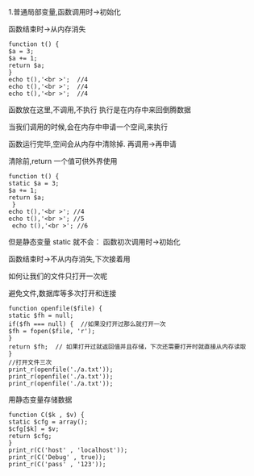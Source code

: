 1.普通局部变量,函数调用时->初始化

函数结束时->从内存消失	function t() {	$a = 3;	$a += 1;	return $a;	}	echo t(),'<br >';  //4	echo t(),'<br >';  //4	echo t(),'<br >';  //4函数放在这里,不调用,不执行 执行是在内存中来回倒腾数据当我们调用的时候,会在内存中申请一个空间,来执行函数运行完毕,空间会从内存中清除掉. 再调用->再申请清除前,return 一个值可供外界使用    function t() {    static $a = 3;    $a += 1;    return $a;     }    echo t(),'<br >'; //4    echo t(),'<br >'; //5     echo t(),'<br >'; //6但是静态变量 static  就不会： 函数初次调用时->初始化函数结束时->不从内存消失,下次接着用如何让我们的文件只打开一次呢避免文件,数据库等多次打开和连接	function openfile($file) {	static $fh = null;	if($fh === null) {  //如果没打开过那么就打开一次	$fh = fopen($file, 'r');	}	return $fh;  // 如果打开过就返回值并且存储，下次还需要打开时就直接从内存读取	}	//打开文件三次	print_r(openfile('./a.txt'));	print_r(openfile('./a.txt'));	print_r(openfile('./a.txt'));用静态变量存储数据	function C($k , $v) {	static $cfg = array();	$cfg[$k] = $v;	return $cfg;	}	print_r(C('host' , 'localhost'));	print_r(C('Debug' , true));	print_r(C('pass' , '123'));